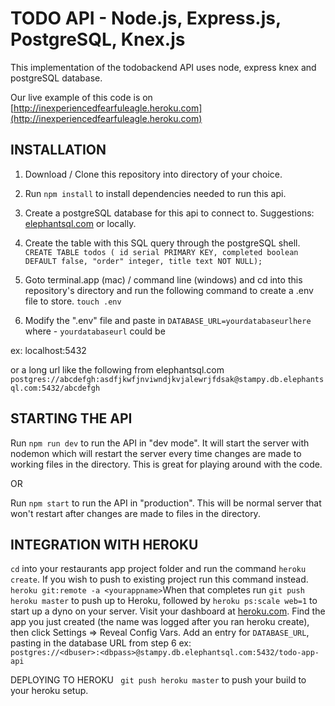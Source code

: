 # TODO API - Node.js, Express.js, PostgreSQL, Knex.js
This implementation of the todobackend API uses node, express knex and postgreSQL database. 	

Our live example of this code is on [http://inexperiencedfearfuleagle.heroku.com](http://inexperiencedfearfuleagle.heroku.com)


## INSTALLATION
1. Download / Clone this repository into directory of your choice.

2. Run  `npm install`  to install dependencies needed to run this api.

3. Create a postgreSQL database for this api to connect to. 
Suggestions:  [elephantsql.com](http://www.elephantsql.com)  or locally.

4.  Create the table with this SQL query through the postgreSQL shell.  
`CREATE TABLE todos ( id serial PRIMARY KEY, completed boolean DEFAULT false, "order" integer, title text NOT NULL);`

5. Goto terminal.app (mac) / command line (windows) and cd into this repository's directory and run the following command to create a .env  file to store.  ``touch .env``

6. Modify the ".env"  file and paste in  `DATABASE_URL=yourdatabaseurlhere`
where - `yourdatabaseurl`   could be 

ex:  localhost:5432  

or a long url like the following from elephantsql.com
`postgres://abcdefgh:asdfjkwfjnviwndjkvjalewrjfdsak@stampy.db.elephantsql.com:5432/abcdefgh`

## STARTING THE API
Run `npm run dev` to run the API in "dev mode". It will start the server with nodemon which will restart the server every time changes are made to working files in the directory. This is great for playing around with the code.

OR

Run `npm start` to run the API in "production". This will be normal server that won't restart after changes are made to files in the directory.


## INTEGRATION WITH HEROKU
`cd` into your restaurants app project folder and run the command `heroku create`. If you wish to push to existing project run this command instead. `heroku git:remote -a <yourappname>`When that completes run `git push heroku master` to push up to Heroku, followed by `heroku ps:scale web=1` to start up a dyno on your server.
Visit your dashboard at [heroku.com](http://www.heroku.com). Find the app you just created (the name was logged after you ran heroku create), then click Settings => Reveal Config Vars. 
Add an entry for `DATABASE_URL`, pasting in the database URL from step 6 
ex:  
`postgres://<dbuser>:<dbpass>@stampy.db.elephantsql.com:5432/todo-app-api`
 
DEPLOYING TO HEROKU 
` git push heroku master`
to push your build to your heroku setup.

